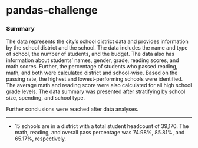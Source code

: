# pandas-challenge
### Summary
The data represents the city’s school district data and provides information by the school district and the school. The data includes the name and type of school, the number of students, and the budget. The data also has information about students’ names, gender, grade, reading scores, and math scores. Further, the percentage of students who passed reading, math, and both were calculated district and school-wise. Based on the passing rate, the highest and lowest-performing schools were identified. The average math and reading score were also calculated for all high school grade levels. The data summary was presented after stratifying by school size, spending, and school type. 

Further conclusions were reached after data analyses.
***
* 15 schools are in a district with a total student headcount of 39,170. The math, reading, and overall pass percentage was 74.98%, 85.81%, and 65.17%, respectively.
